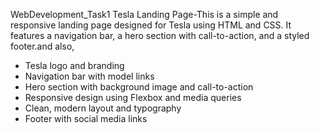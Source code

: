  WebDevelopment_Task1
 Tesla Landing Page-This is a simple and responsive landing page designed for Tesla using HTML and CSS. It features a navigation bar, a hero section with call-to-action, and a styled footer.and also,

   - Tesla logo and branding
   - Navigation bar with model links
   - Hero section with background image and call-to-action
   - Responsive design using Flexbox and media queries
   - Clean, modern layout and typography
   - Footer with social media links
